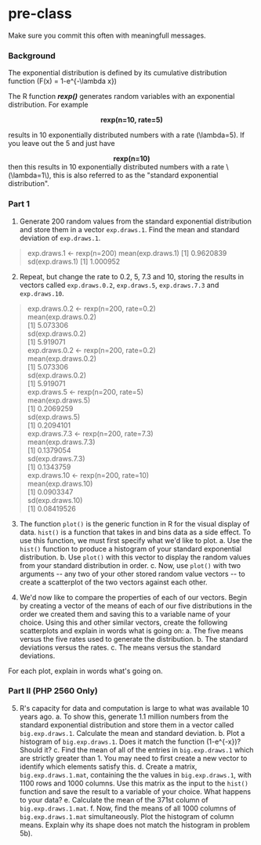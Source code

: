# pre-class


Make sure you commit this often with meaningfull messages. 

### Background

The exponential distribution is defined by its cumulative distribution function
\(F(x) = 1-e^{-\lambda x}\)

The R function ***rexp()*** generates random variables with an exponential distribution. For example 
<center><strong>rexp(n=10, rate=5)</strong> </center>

results in 10 exponentially distributed numbers with a rate \(\lambda=5\). If you leave out the 5 and just have
<center><strong>rexp(n=10) </strong></center>
then this results in 10 exponentially distributed numbers with a rate \(\lambda=1\), this is also referred to as the "standard exponential distribution". 

### Part 1


1. Generate 200 random values from the standard exponential distribution and store them in a vector `exp.draws.1`.  Find the mean and standard deviation of `exp.draws.1`.

> exp.draws.1 <- rexp(n=200)
> mean(exp.draws.1)
[1] 0.9620839
> sd(exp.draws.1)
[1] 1.000952

2. Repeat, but change the rate to 0.2, 5, 7.3 and 10, storing the results in vectors called  `exp.draws.0.2`,  `exp.draws.5`,  `exp.draws.7.3` and  `exp.draws.10`. 

> exp.draws.0.2 <- rexp(n=200, rate=0.2)  
> mean(exp.draws.0.2)  
[1] 5.073306  
> sd(exp.draws.0.2)  
[1] 5.919071  
> exp.draws.0.2 <- rexp(n=200, rate=0.2)  
> mean(exp.draws.0.2)  
[1] 5.073306  
> sd(exp.draws.0.2)  
[1] 5.919071  
> exp.draws.5 <- rexp(n=200, rate=5)  
> mean(exp.draws.5)  
[1] 0.2069259  
> sd(exp.draws.5)  
[1] 0.2094101  
> exp.draws.7.3 <- rexp(n=200, rate=7.3)  
> mean(exp.draws.7.3)  
[1] 0.1379054  
> sd(exp.draws.7.3)  
[1] 0.1343759  
> exp.draws.10 <- rexp(n=200, rate=10)  
> mean(exp.draws.10)  
[1] 0.0903347  
> sd(exp.draws.10)  
[1] 0.08419526  

3. The function `plot()` is the generic function in R for the visual display of data. `hist()` is a function that takes in and bins data as a side effect. To use this function, we must first specify what we'd like to plot.
    a. Use the `hist()` function to produce a histogram of your standard exponential distribution. 
    b. Use `plot()` with this vector to display the random values from your standard distribution in order.
    c. Now, use `plot()` with two arguments -- any two of your other stored random value vectors -- to create a scatterplot of the two vectors against each other.

4. We'd now like to compare the properties of each of our vectors. Begin by creating a vector of the means of each of our five distributions in the order we created them and saving this to a variable name of your choice. Using this and other similar vectors, create the following scatterplots and explain in words what is going on:
    a. The five means versus the five rates used to generate the distribution.
    b. The standard deviations versus the rates.
    c. The means versus the standard deviations.

For each plot, explain in words what's going on.

### Part II (PHP 2560 Only)


5. R's capacity for data and computation is large to what was available 10 years ago. 
    a. To show this, generate 1.1 million numbers from the standard exponential distribution and store them in a vector called `big.exp.draws.1`. Calculate the mean and standard deviation.
    b. Plot a histogram of `big.exp.draws.1`.  Does it match the function \(1-e^{-x}\)?  Should it? 
    c. Find the mean of all of the entries in `big.exp.draws.1` which are strictly greater than 1. You may need to first create a new vector to identify which elements satisfy this.
    d. Create a matrix, `big.exp.draws.1.mat`, containing the the values in 
`big.exp.draws.1`, with 1100 rows and 1000 columns. Use this matrix as the input to the `hist()` function and save the result to a variable of your choice. What happens to your data?
    e. Calculate the mean of the 371st column of `big.exp.draws.1.mat`.
    f. Now, find the means of all 1000 columns of `big.exp.draws.1.mat` simultaneously. Plot the histogram of column means.  Explain why its shape does not match the histogram in problem 5b).
   
